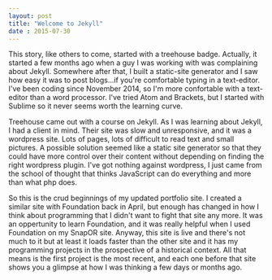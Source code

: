 ```yaml
---
layout: post
title: "Welcome to Jekyll"
date : 2015-07-30
---
```


This story, like others to come, started with a treehouse badge.  Actually, it started a few months ago when a guy I was working with was complaining about Jekyll.  Somewhere after that, I built a static-site generator and I saw how easy it was to post blogs...if you're comfortable typing in a text-editor.  I've been coding since November 2014, so I'm more confortable with a text-editor than a word processor.  I've tried Atom and Brackets, but I started with Sublime so it never seems worth the learning curve.

Treehouse came out with a course on Jekyll.  As I was learning about Jekyll, I had a client in mind.  Their site was slow and unresponsive, and it was a wordpress site.  Lots of pages, lots of difficult to read text and small pictures.  A possible solution seemed like a static site generator so that they could have more control over their content without depending on finding the right wordpress plugin.  I've got nothing against wordpress, I just came from the school of thought that thinks JavaScript can do everything and more than what php does.

So this is the crud beginnings of my updated portfolio site.  I created a similar site with Foundation back in April, but enough has changed in how I think about programming that I didn't want to fight that site any more.  It was an oppertunity to learn Foundation, and it was really helpful when I used Foundation on my SnapOR site.  Anyway, this site is live and there's not much to it but at least it loads faster than the other site and it has my programming projects in the prospective of a historical context.  All that means is the first project is the most recent, and each one before that site shows you a glimpse at how I was thinking a few days or months ago. 
 